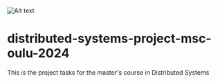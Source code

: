 ![Alt text](https://www.google.com/url?sa=i&url=https%3A%2F%2Fwww.istockphoto.com%2Fphotos%2Fdistributed-computing&psig=AOvVaw0Spx8fDbs7ZE4KeLg_SNUT&ust=1710290192354000&source=images&cd=vfe&opi=89978449&ved=0CBMQjRxqFwoTCJi00sy97YQDFQAAAAAdAAAAABAE)


# distributed-systems-project-msc-oulu-2024
This is the project tasks for the master's course in Distributed Systems


